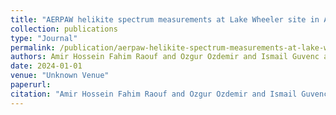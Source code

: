 ```yaml
---
title: "AERPAW helikite spectrum measurements at Lake Wheeler site in August 2024"
collection: publications
type: "Journal"
permalink: /publication/aerpaw-helikite-spectrum-measurements-at-lake-wheeler-site-in-august-2024
authors: Amir Hossein Fahim Raouf and Ozgur Ozdemir and Ismail Guvenc and Mihail Sichitiu
date: 2024-01-01
venue: "Unknown Venue"
paperurl: 
citation: "Amir Hossein Fahim Raouf and Ozgur Ozdemir and Ismail Guvenc and Mihail Sichitiu, Unknown Venue, 2024"
---
```

